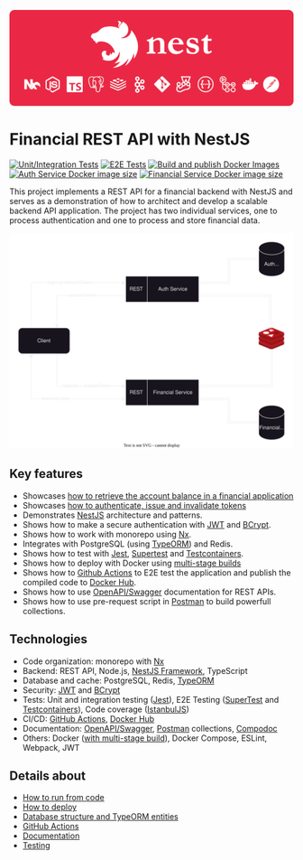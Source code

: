 ![POC NestJS](docs/markdown//images/poc-nestjs-bar.png)

# Financial REST API with NestJS
[![Unit/Integration Tests](https://github.com/shimisnow/poc-nestjs/actions/workflows/unit-testing.yml/badge.svg)](https://github.com/shimisnow/poc-nestjs/actions/workflows/unit-testing.yml)
[![E2E Tests](https://github.com/shimisnow/poc-nestjs/actions/workflows/e2e-testing.yml/badge.svg)](https://github.com/shimisnow/poc-nestjs/actions/workflows/e2e-testing.yml)
[![Build and publish Docker Images](https://github.com/shimisnow/poc-nestjs/actions/workflows/deploy.yml/badge.svg)](https://github.com/shimisnow/poc-nestjs/actions/workflows/deploy.yml)
[![Auth Service Docker image size](https://img.shields.io/docker/image-size/shimisnow/pocnestjs-auth-service/latest?logo=docker&label=Auth%20Service)](https://hub.docker.com/r/shimisnow/pocnestjs-auth-service)
[![Financial Service Docker image size](https://img.shields.io/docker/image-size/shimisnow/pocnestjs-financial-service/latest?logo=docker&label=Financial%20Service)](https://hub.docker.com/r/shimisnow/pocnestjs-financial-service)

This project implements a REST API for a financial backend with NestJS and serves as a demonstration of how to architect and develop a scalable backend API application. The project has two individual services, one to process authentication and one to process and store financial data.

![General Diagram](/docs/markdown/diagrams/general-flow.svg)

## Key features

- Showcases [how to retrieve the account balance in a financial application](docs/markdown/resolved-problems/account-balance.md)
- Showcases [how to authenticate, issue and invalidate tokens](docs/markdown//resolved-problems/authentication-flow.md)
- Demonstrates [NestJS](https://docs.nestjs.com/) architecture and patterns.
- Shows how to make a secure authentication with [JWT](https://jwt.io/) and [BCrypt](https://www.npmjs.com/package/bcrypt).
- Shows how to work with monorepo using [Nx](https://nx.dev/).
- Integrates with PostgreSQL (using [TypeORM](https://typeorm.io/)) and Redis.
- Shows how to test with [Jest](https://jestjs.io/), [Supertest](https://github.com/ladjs/supertest) and [Testcontainers](https://testcontainers.com/).
- Shows how to deploy with Docker using [multi-stage builds](https://docs.docker.com/build/building/multi-stage/)
- Shows how to [Github Actions](https://github.com/features/actions) to E2E test the application and publish the compiled code to [Docker Hub](https://hub.docker.com/).
- Shows how to use [OpenAPI/Swagger](https://www.openapis.org/) documentation for REST APIs.
- Shows how to use pre-request script in [Postman](https://www.postman.com/) to build powerfull collections.

## Technologies

- Code organization: monorepo with [Nx](https://nx.dev/)
- Backend: REST API, Node.js, [NestJS Framework](https://docs.nestjs.com/), TypeScript
- Database and cache: PostgreSQL, Redis, [TypeORM](https://typeorm.io/)
- Security: [JWT](https://jwt.io/) and [BCrypt](https://www.npmjs.com/package/bcrypt)
- Tests: Unit and integration testing ([Jest](https://jestjs.io/)), E2E Testing ([SuperTest](https://github.com/ladjs/supertest) and [Testcontainers](https://testcontainers.com/)), Code coverage ([IstanbulJS](https://istanbul.js.org/))
- CI/CD: [GitHub Actions](https://github.com/features/actions), [Docker Hub](https://hub.docker.com/u/shimisnow)
- Documentation: [OpenAPI/Swagger](https://www.openapis.org/), [Postman](https://www.postman.com/) collections, [Compodoc](https://compodoc.app/)
- Others: Docker ([with multi-stage build](https://docs.docker.com/build/building/multi-stage/)), Docker Compose, ESLint, Webpack, JWT

## Details about

- [How to run from code](docs/markdown/how-to-run.md)
- [How to deploy](docs/markdown/how-to-deploy.md)
- [Database structure and TypeORM entities](docs/markdown/database-structure.md)
- [GitHub Actions](docs/markdown/github-actions.md)
- [Documentation](docs/markdown/documentation.md)
- [Testing](docs/markdown/testing.md)
